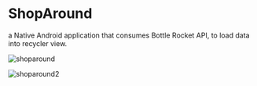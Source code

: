 # ShopAround

a Native Android application that consumes Bottle Rocket API, to load data into recycler view.


![shoparound](https://user-images.githubusercontent.com/31290125/35243776-19c1bebe-ff8c-11e7-8fd3-43829a4207de.PNG)


![shoparound2](https://user-images.githubusercontent.com/31290125/35243777-19e07a5c-ff8c-11e7-979c-b0f9c73fca9b.PNG)
